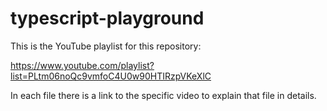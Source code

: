 # typescript-playground

This is the YouTube playlist for this repository:

https://www.youtube.com/playlist?list=PLtm06noQc9vmfoC4U0w90HTIRzpVKeXlC

In each file there is a link to the specific video to explain that file in details.
